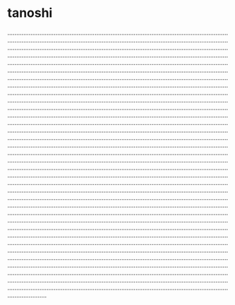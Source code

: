 # tanoshi

..........................................................................................................................................................................................................................................................................................................................................................................................................................................................................................................................................................................................................................................................................................................................................................................................................................................................................................................................................................................................................................................................................................................................................................................................................................................................................................................................................................................................................................................................................................................................................................................................................................................................................................................................................................................................................................................................................................................................................................................................................................................................................................................................................................................................................................................................................................................................................................................................................................................................................................................................................................................................................................................................................................................................................................................................................................................................................................................................................................................................................................................................................................................................................................................................................................................................................................................................................................................................................................................................................................................................................................................................................................................................................................................................................................................................................................................................................................................................................................................................................................................................................................................................................................................................................................................................................................................................................................................................................................................................................................................................................